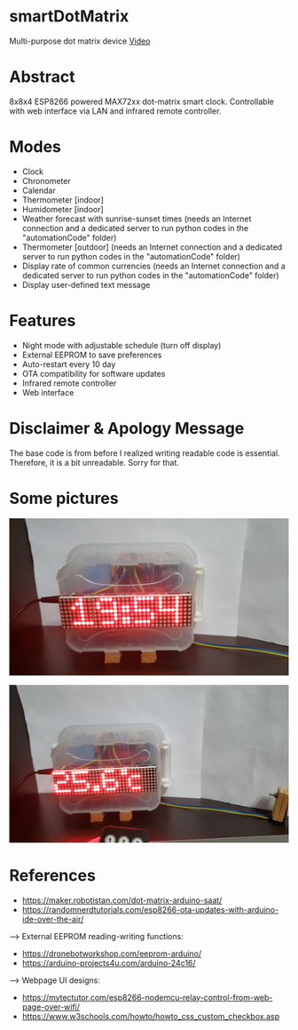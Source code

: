 # smartDotMatrix
Multi-purpose dot matrix device
[Video](https://youtu.be/Hd10FrcIJx4)
# Abstract
8x8x4 ESP8266 powered MAX72xx dot-matrix smart clock. Controllable with web interface via LAN and infrared remote controller.


# Modes
- Clock
- Chronometer
- Calendar
- Thermometer [indoor]
- Humidometer [indoor]
- Weather forecast with sunrise-sunset times (needs an Internet connection and a dedicated server to run python codes in the "automationCode" folder)
- Thermometer [outdoor]  (needs an Internet connection and a dedicated server to run python codes in the "automationCode" folder)
- Display rate of common currencies  (needs an Internet connection and a dedicated server to run python codes in the "automationCode" folder)
- Display user-defined text message

# Features
- Night mode with adjustable schedule (turn off display)
- External EEPROM to save preferences
- Auto-restart every 10 day
- OTA compatibility for software updates
- Infrared remote controller
- Web interface


# Disclaimer & Apology Message
The base code is from before I realized writing readable code is essential. Therefore, it is a bit unreadable. Sorry for that.

# Some pictures

<img src="https://github.com/Mehmet-Emre-Dogan/smartDotMatrix/blob/main/clock.png"> </img>

<img src="https://github.com/Mehmet-Emre-Dogan/smartDotMatrix/blob/main/temperature.png"> </img>

# References
- https://maker.robotistan.com/dot-matrix-arduino-saat/
- https://randomnerdtutorials.com/esp8266-ota-updates-with-arduino-ide-over-the-air/

 --> External EEPROM reading-writing functions:
- https://dronebotworkshop.com/eeprom-arduino/
- https://arduino-projects4u.com/arduino-24c16/

 --> Webpage UI designs:
- https://mytectutor.com/esp8266-nodemcu-relay-control-from-web-page-over-wifi/
- https://www.w3schools.com/howto/howto_css_custom_checkbox.asp
